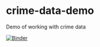 # crime-data-demo
Demo of working with crime data

[![Binder](https://mybinder.org/badge_logo.svg)](https://mybinder.org/v2/gh/psychemedia/crime-data-demo/master)
